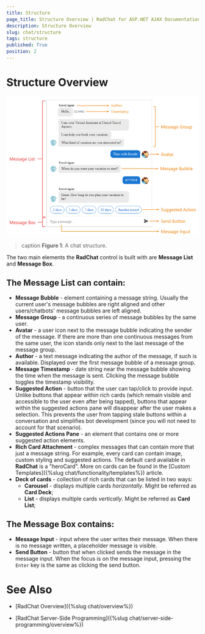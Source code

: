 ```yaml
---
title: Structure
page_title: Structure Overview | RadChat for ASP.NET AJAX Documentation
description: Structure Overview
slug: chat/structure
tags: structure
published: True
position: 2
---
```


# Structure Overview

![chat-structure](images/chat-structure.png)

>caption **Figure 1**: A chat structure.

The two main elements the **RadChat** control is built with are **Message List** and **Message Box**.

## The Message List can contain: 

* **Message Bubble** - element containing a message string. Usually the current user's message bubbles are right aligned and other users/chatbots' message bubbles are left aligned.
* **Message Group** - a continuous series of message bubbles by the same user. 
* **Avatar** - a user icon next to the message bubble indicating the sender of the message. If there are more than one continuous messages from the same user, the icon stands only next to the last message of the message group.
* **Author** - a text message indicating the author of the message, if such is available. Displayed over the first message bubble of a message group.
* **Message Timestamp** - date string near the message bubble showing the time when the message is sent. Clicking the message bubble toggles the timestamp visibility.
* **Suggested Action** - button that the user can tap/click to provide input. Unlike buttons that appear within rich cards (which remain visible and accessible to the user even after being tapped), buttons that appear within the suggested actions pane will disappear after the user makes a selection. This prevents the user from tapping stale buttons within a conversation and simplifies bot development (since you will not need to account for that scenario).
* **Suggested Actions Pane** - an element that contains one or more suggested action elements.
* **Rich Card Attachment** - complex messages that can contain more that just a message string. For example, every card can contain image, custom styling and suggested actions. The default card available in **RadChat** is a "heroCard". More on cards can be found in the [Custom Templates]({%slug chat/functionality/templates%}) article.  
* **Deck of cards** - collection of rich cards that can be listed in two ways: 
    * **Carousel** - displays multiple cards *horizontally*. Might be referred as **Card Deck**;
    * **List** - displays multiple cards *vertically*. Might be referred as **Card List**; 


## The Message Box contains:

* **Message Input** - input where the user writes their message. When there is no message written, a placeholder message is visible.
* **Send Button** - button that when clicked sends the message in the message input. When the focus is on the message input, pressing the `Enter` key is the same as clicking the send button.

# See Also

 * [RadChat Overview]({%slug chat/overview%})

 * [RadChat Server-Side Programming]({%slug chat/server-side-programming/overview%})
 
